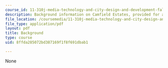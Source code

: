 ```yaml
---
course_id: 11-310j-media-technology-and-city-design-and-development-fall-2002
description: Background information on Camfield Estates, provided for a project.
file_location: /coursemedia/11-310j-media-technology-and-city-design-and-development-fall-2002/8ffda285072bd387169f1f8f691dbab1_background.pdf
file_type: application/pdf
layout: pdf
title: Background
type: course
uid: 8ffda285072bd387169f1f8f691dbab1

---
```

None